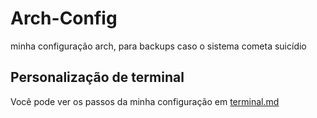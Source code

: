# Arch-Config
minha configuração arch, para backups caso o sistema cometa suicídio

## Personalização de terminal
Você pode ver os passos da minha configuração em [terminal.md](https://github.com/AndreKaled/Arch-Config/blob/main/terminal.md)
